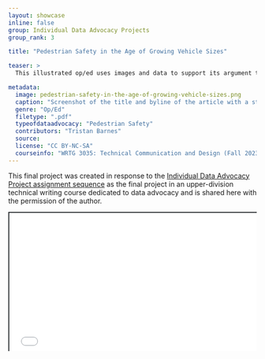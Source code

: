 ```yaml
---
layout: showcase
inline: false
group: Individual Data Advocacy Projects
group_rank: 3

title: "Pedestrian Safety in the Age of Growing Vehicle Sizes"

teaser: >
  This illustrated op/ed uses images and data to support its argument that increasing vehicle sizes have seriously impacted the safety of pedestrians. It touts the benefits of smaller cars and advocates for stricter safety measures for vehicle design in the United States. 

metadata:
  image: pedestrian-safety-in-the-age-of-growing-vehicle-sizes.png
  caption: "Screenshot of the title and byline of the article with a stock image of police tape around the scene of a car accident"
  genre: "Op/Ed"
  filetype: ".pdf"
  typeofdataadvocacy: "Pedestrian Safety"
  contributors: "Tristan Barnes"
  source: 
  license: "CC BY-NC-SA"
  courseinfo: "WRTG 3035: Technical Communication and Design (Fall 2023, taught by Nathan Pieplow at the University of Colorado Boulder)"
---
```


This final project was created in response to the [Individual Data Advocacy Project assignment sequence](https://da4asandbox.github.io/curricularsite/cards/individual-data-advocacy-project) as the final project in an upper-division technical writing course dedicated to data advocacy and is shared here with the permission of the author.

<div style="position: relative; padding-bottom: 56.25%; height: 0; overflow: hidden;"><iframe src="../assets/pdf/pedestrian-safety-in-the-age-of-growing-vehicle-sizes.pdf" width="100%" title="Pedestrian Safety in the Age of Growing Vehicle Sizes" style="border:2px #323639 solid; position: absolute; top: 0; left: 0; right: 0; bottom: 0; height: 100%; max-width: 100%;"></iframe></div>
